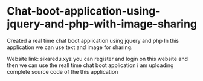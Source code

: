 # Chat-boot-application-using-jquery-and-php-with-image-sharing
Created a real time chat boot application using jquery and php
In this application we can use text and image for sharing.

Website link: sikaredu.xyz
you can register and login on this website and then we can use the reall time chat boot application
i am uploading complete source code of the this application
